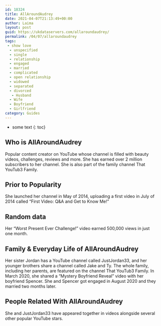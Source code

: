```yaml
---
id: 18324
title: AllAroundAudrey
date: 2021-04-07T21:13:49+00:00
author: Laima
layout: post
guid: https://ukdataservers.com/allaroundaudrey/
permalink: /04/07/allaroundaudrey
tags:
 - show love
  - unspecified
  - single
  - relationship
  - engaged
  - married
  - complicated
  - open relationship
  - widowed
  - separated
  - divorced
   - Husband
  - Wife
  - Boyfriend
  - Girlfriend
category: Guides
---
```


* some text
{: toc}


## Who is AllAroundAudrey
                  
                  
                  
Popular content creator on YouTube whose channel is filled with beauty videos, challenges, reviews and more. She has earned over 2 million subscribers to her channel. She is also part of the family channel That YouTub3 Family. 
                  
              
            
              
            
                
                
                
## Prior to Popularity
                  
                  
                  
She launched her channel in May of 2014, uploading a first video in July of 2014 called &#8220;First Video: Q&A and Get to Know Me!&#8221;
                  
              
            
              
            
                
                
                
## Random data
                  
                  
                  
Her &#8220;Worst Present Ever Challenge!&#8221; video earned 500,000 views in just one month.
                  
              
            
              
            
                
                
                
## Family & Everyday Life of AllAroundAudrey
                  
                  
                  
Her sister Jordan has a YouTube channel called JustJordan33, and her younger brothers share a channel called Jake and Ty. The whole family, including her parents, are featured on the channel That YouTub3 Family. In March 2020, she shared a &#8220;Mystery Boyfriend Reveal&#8221; video with her boyfriend Spencer. She and Spencer got engaged in August 2020 and they married two months later.
                  
              
            
              
            
                
                
                
## People Related With AllAroundAudrey
                  
                  
                  
She and JustJordan33 have appeared together in videos alongside several other popular YouTube stars.
                  
              
            
              
            
                
              
            
              
              
            
            
              
            
          
          
          